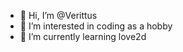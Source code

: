 - 👋 Hi, I’m @Verittus
- 👀 I’m interested in coding as a hobby
- 🌱 I’m currently learning love2d
<!---
Verittus/Verittus is a ✨ special ✨ repository because its `README.md` (this file) appears on your GitHub profile.
You can click the Preview link to take a look at your changes.
--->
